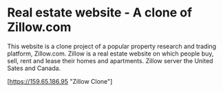 # Real estate website - A clone of Zillow.com

This website is a clone project of a popular property research and trading platform, Zillow.com. Zillow is a real estate website on which people buy, sell, rent and lease their homes and apartments. Zillow server the United Sates and Canada.

[https://159.65.186.95 "Zillow Clone"]
